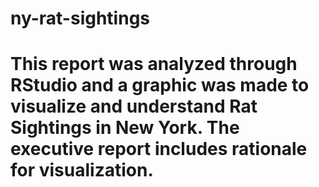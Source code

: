 # ny-rat-sightings

# This report was analyzed through RStudio and a graphic was made to visualize and understand Rat Sightings in New York. The executive report includes rationale for visualization.
